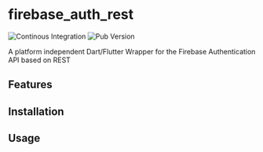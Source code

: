 # firebase_auth_rest
![Continous Integration](https://github.com/Skycoder42/firebase_auth_rest/workflows/Continous%20Integration/badge.svg)
![Pub Version](https://img.shields.io/pub/v/firebase_auth_rest)

A platform independent Dart/Flutter Wrapper for the Firebase Authentication API based on REST

## Features
## Installation
## Usage